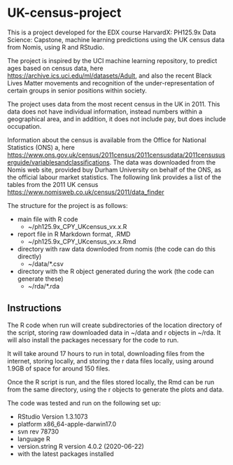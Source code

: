 # UK-census-project

This is a project developed for the EDX course HarvardX: PH125.9x Data Science: Capstone, machine learning predictions using the UK census data from Nomis, using R and RStudio.

The project is inspired by the UCI machine learning repository, to predict ages based on census data, here https://archive.ics.uci.edu/ml/datasets/Adult, and also the recent Black Lives Matter movements and recognition of the under-representation of certain groups in senior positions within society.

The project uses data from the most recent census in the UK in 2011.  This data does not have individual information, instead numbers within a geographical area, and in addition, it does not include pay, but does include occupation.

Information about the census is available from the Office for National Statistics (ONS) a, here https://www.ons.gov.uk/census/2011census/2011censusdata/2011censususerguide/variablesandclassifications.  The data was downloaded from the Nomis web site, provided buy Durham University on behalf of the ONS, as the official labour market statistics.  The following link provides a list of the tables from the 2011 UK census  https://www.nomisweb.co.uk/census/2011/data_finder 

The structure for the project is as follows:

* main file with R code 
  * ~/ph125.9x_CPY_UKcensus_vx.x.R 
* report file in R Markdown format, .RMD
  * ~/ph125.9x_CPY_UKcensus_vx.x.Rmd
* directory with raw data downloded from nomis (the code can do this directly)
  * ~/data/*.csv
* directory with the R object generated during the work (the code can generate these)
  * ~/rda/*.rda


## Instructions

The R code when run will create subdirectories of the location directory of the script, storing raw downloaded data in ~/data and r objects in ~/rda.  It will also install the packages necessary for the code to run.

It will take around 17 hours to run in total, downloading files from the internet, storing locally, and storing the r data files locally, using around 1.9GB of space for around 150 files.

Once the R script is run, and the files stored locally, the Rmd can be run from the same directory, using the r objects to generate the plots and data.

The code was tested and run on the following set up:

* RStudio Version 1.3.1073
* platform       x86_64-apple-darwin17.0     
* svn rev        78730                       
* language       R                           
* version.string R version 4.0.2 (2020-06-22)
* with the latest packages installed

